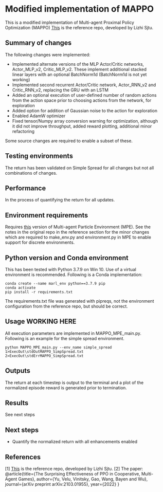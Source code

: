 # Modified implementation of MAPPO
This is a modified implementation of Multi-agent Proximal Policy Optimization (MAPPO) [This](https://github.com/Lizhi-sjtu/MARL-code-pytorch/tree/main) is the reference repo, developed by Lizhi Sjtu.<br/>

## Summary of changes
The following changes were implemented:
 - Implemented alternate versions of the MLP Actor/Critic networks, Actor_MLP_v2, Critic_MLP_v2.  These implement additional stacked linear layers with an optional BatchNorm1d (BatchNorm1d is not yet working)
 - Implemented second recurrent Actor/Critic network, Actor_RNN_v2 and Critic_RNN_v2, replacing the GRU with an LSTM
 - Added an optional execution of user-defined number of random actions from the action space prior to choosing actions from the network, for exploration
 - Added option for addition of Gaussian noise to the action for exploration
 - Enabled AdamW optimizer
 - Fixed tensor/Numpy array conversion warning for optimization, although it did not improve throughput, added reward plotting, additional minor refactoring

Some source changes are required to enable a subset of these.

## Testing environments
The return has been validated on Simple Spread for all changes but not all combinations of changes.

## Performance
In the process of quantifying the return for all updates.

## Environment requirements
Requires [this](https://github.com/openai/multiagent-particle-envs) version of Multi-agent Particle Environment (MPE).  See the notes in the original repo in the reference section for the minor changes which are required to make_env.py and environment.py in MPE to enable support for discrete environments.

## Python version and Conda environment
This has been tested with Python 3.7.9 on Win 10.  Use of a virtual environment is recommended.  Following is a Conda implementation:

```
conda create --name marl_env python==3.7.9 pip
conda activate
pip install -r requirements.txt
```

The requirements.txt file was generated with pipreqs, not the environment configuration from the reference repo, but should be correct.

## Usage  WORKING HERE
All execution parameters are implemented in MAPPO_MPE_main.py.  Following is an example for the simple spread environment.

```
python MAPPO_MPE_main.py --env_name simple_spread  1>ExecOut\stdOutMAPPO_SimpSpread.txt  2>ExecOut\stdErrMAPPO_SimpSpread.txt
```

## Outputs
The return at each timestep is output to the terminal and a plot of the normalized episode reward is generated prior to termination.

## Results
See next steps

## Next steps
 - Quantify the normalized return with all enhancements enabled

## References
[1] [This](https://github.com/Lizhi-sjtu/MARL-code-pytorch/tree/main) is the reference repo, developed by Lizhi Sjtu.
[2] The paper: @article{title={The Surprising Effectiveness of PPO in Cooperative, Multi-Agent Games}, author={Yu, Velu, Vinitsky,  Gao, Wang, Bayen and Wu}, journal={arXiv preprint arXiv:2103.01955}, year={2022}
}


